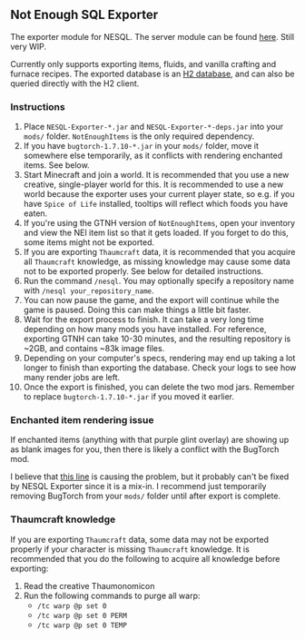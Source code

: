 ## Not Enough SQL Exporter

The exporter module for NESQL. The server module can be found
[here](https://github.com/D-Cysteine/nesql-server). Still very WIP.

Currently only supports exporting items, fluids, and vanilla crafting and
furnace recipes. The exported database is an
[H2 database](http://www.h2database.com/html/main.html), and can also be queried
directly with the H2 client.

### Instructions

 1. Place `NESQL-Exporter-*.jar` and `NESQL-Exporter-*-deps.jar` into your
    `mods/` folder. `NotEnoughItems` is the only required dependency.
 2. If you have `bugtorch-1.7.10-*.jar` in your `mods/` folder, move it somewhere
    else temporarily, as it conflicts with rendering enchanted items. See below.
 3. Start Minecraft and join a world. It is recommended that you use a new
    creative, single-player world for this. It is recommended to use a new world
    because the exporter uses your current player state, so e.g. if you have
    `Spice of Life` installed, tooltips will reflect which foods you have eaten.
 4. If you're using the GTNH version of `NotEnoughItems`, open your inventory and
    view the NEI item list so that it gets loaded. If you forget to do this, some
    items might not be exported.
 5. If you are exporting `Thaumcraft` data, it is recommended that you acquire
    all `Thaumcraft` knowledge, as missing knowledge may cause some data not to
    be exported properly. See below for detailed instructions.
 6. Run the command `/nesql`. You may optionally specify a repository name with
    `/nesql your_repository_name`.
 7. You can now pause the game, and the export will continue while the game is
    paused. Doing this can make things a little bit faster.
 8. Wait for the export process to finish. It can take a very long time depending
    on how many mods you have installed. For reference, exporting GTNH can take
    10-30 minutes, and the resulting repository is ~2GB, and contains ~83k image
    files.
 9. Depending on your computer's specs, rendering may end up taking a lot longer
    to finish than exporting the database. Check your logs to see how many render
    jobs are left.
10. Once the export is finished, you can delete the two mod jars. Remember to
    replace `bugtorch-1.7.10-*.jar` if you moved it earlier.

### Enchanted item rendering issue

If enchanted items (anything with that purple glint overlay) are showing up as
blank images for you, then there is likely a conflict with the BugTorch mod.

I believe that
[this line](https://github.com/GTNewHorizons/BugTorch/blob/adec7fb0d48f499344cb9f4cf9c2f597b6ddb687/src/main/java/jss/bugtorch/mixins/minecraft/client/renderer/entity/MixinItemRenderer.java)
is causing the problem, but it probably can't be fixed by NESQL Exporter since
it is a mix-in. I recommend just temporarily removing BugTorch from your `mods/`
folder until after export is complete.

### Thaumcraft knowledge

If you are exporting `Thaumcraft` data, some data may not be exported properly
if your character is missing `Thaumcraft` knowledge. It is recommended that you
do the following to acquire all knowledge before exporting:

1. Read the creative Thaumonomicon
2. Run the following commands to purge all warp:
   * `/tc warp @p set 0`
   * `/tc warp @p set 0 PERM`
   * `/tc warp @p set 0 TEMP`
